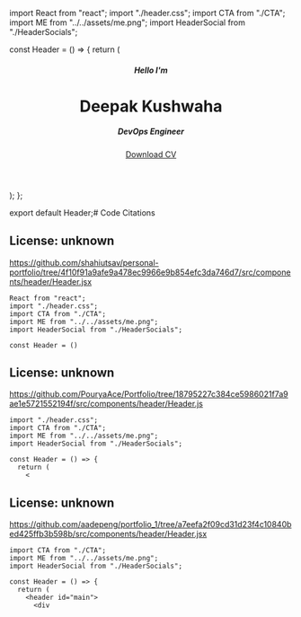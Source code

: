 import React from "react";
import "./header.css";
import CTA from "./CTA";
import ME from "../../assets/me.png";
import HeaderSocial from "./HeaderSocials";

const Header = () => {
  return (
    <header id="main">
      <div className="container header_container">
        <h5>Hello I'm</h5>
        <h1>Deepak Kushwaha</h1>
        <h5 className="text-light">DevOps Engineer</h5>
        <CTA />
        <HeaderSocial/>
        <div className="me">
          <img src={ME} alt="" />
        </div>
        <a href="C:\Users\DEVX100\Downloads\TOP RESUME.pdf" download className="btn">Download CV</a>
      </div>
    </header>
  );
};

export default Header;# Code Citations

## License: unknown
https://github.com/shahiutsav/personal-portfolio/tree/4f10f91a9afe9a478ec9966e9b854efc3da746d7/src/components/header/Header.jsx

```
React from "react";
import "./header.css";
import CTA from "./CTA";
import ME from "../../assets/me.png";
import HeaderSocial from "./HeaderSocials";

const Header = ()
```


## License: unknown
https://github.com/PouryaAce/Portfolio/tree/18795227c384ce5986021f7a9ae1e5721552194f/src/components/header/Header.js

```
import "./header.css";
import CTA from "./CTA";
import ME from "../../assets/me.png";
import HeaderSocial from "./HeaderSocials";

const Header = () => {
  return (
    <
```


## License: unknown
https://github.com/aadepeng/portfolio_1/tree/a7eefa2f09cd31d23f4c10840bed425ffb3b598b/src/components/header/Header.jsx

```
import CTA from "./CTA";
import ME from "../../assets/me.png";
import HeaderSocial from "./HeaderSocials";

const Header = () => {
  return (
    <header id="main">
      <div
```

